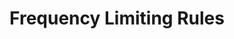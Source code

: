 ---
title: Frequency Limiting Rules
position_number: 3
parameters:
- name:
content:
content_markdown: wait for confirmation
left_code_blocks:
- code_block:
  title:
  language:
  right_code_blocks:
- code_block:
  title: JQuery
  language: javascript
---